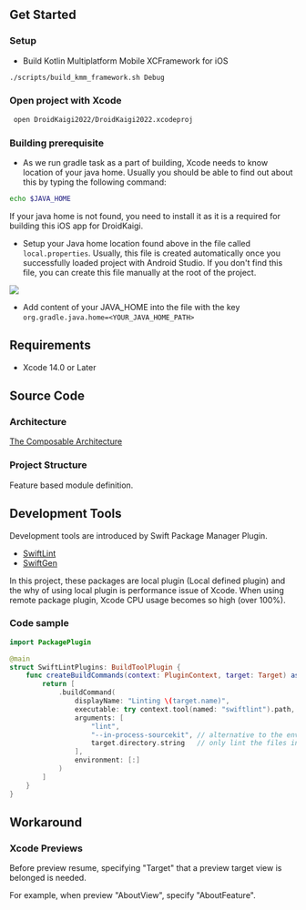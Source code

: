 ## Get Started

### Setup
- Build Kotlin Multiplatform Mobile XCFramework for iOS

```sh
./scripts/build_kmm_framework.sh Debug
```

### Open project with Xcode
```sh
 open DroidKaigi2022/DroidKaigi2022.xcodeproj
```

### Building prerequisite

- As we run gradle task as a part of building, Xcode needs to know location of your java home. Usually you should be able to find out about this by typing the following command:

```sh
echo $JAVA_HOME
```

If your java home is not found, you need to install it as it is a required for building this iOS app for DroidKaigi.

- Setup your Java home location found above in the file called `local.properties`. Usually, this file is created automatically once you successfully loaded project with Android Studio. If you don't find this file, you can create this file manually at the root of the project.

![](../art/local.properties-sample.png)

- Add content of your JAVA_HOME into the file with the key `org.gradle.java.home=<YOUR_JAVA_HOME_PATH>`


## Requirements
- Xcode 14.0 or Later

## Source Code
### Architecture
[The Composable Architecture](https://github.com/pointfreeco/swift-composable-architecture)

### Project Structure
Feature based module definition.

## Development Tools
Development tools are introduced by Swift Package Manager Plugin.

- [SwiftLint](https://github.com/realm/SwiftLint)
- [SwiftGen](https://github.com/SwiftGen/SwiftGen)

In this project, these packages are local plugin (Local defined plugin) and the why of using local plugin is performance issue of Xcode. When using remote package plugin, Xcode CPU usage becomes so high (over 100%).

### Code sample

```swift
import PackagePlugin

@main
struct SwiftLintPlugins: BuildToolPlugin {
    func createBuildCommands(context: PluginContext, target: Target) async throws -> [Command] {
        return [
            .buildCommand(
                displayName: "Linting \(target.name)",
                executable: try context.tool(named: "swiftlint").path,
                arguments: [
                    "lint",
                    "--in-process-sourcekit", // alternative to the environment variable
                    target.directory.string   // only lint the files in the target directory
                ],
                environment: [:]
            )
        ]
    }
}

```

## Workaround
### Xcode Previews

Before preview resume, specifying "Target" that a preview target view is belonged is needed.

For example, when preview "AboutView", specify "AboutFeature".
